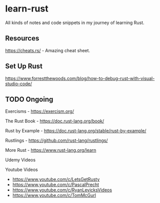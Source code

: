 # learn-rust
All kinds of notes and code snippets in my journey of learning Rust.

## Resources
https://cheats.rs/ - Amazing cheat sheet.

## Set Up Rust
https://www.forrestthewoods.com/blog/how-to-debug-rust-with-visual-studio-code/

## TODO Ongoing
Exercisms - https://exercism.org/

The Rust Book - https://doc.rust-lang.org/book/

Rust by Example - https://doc.rust-lang.org/stable/rust-by-example/

Rustlings - https://github.com/rust-lang/rustlings/

More Rust - https://www.rust-lang.org/learn

Udemy Videos

Youtube Videos
- https://www.youtube.com/c/LetsGetRusty
- https://www.youtube.com/c/PascalPrecht
- https://www.youtube.com/c/RyanLevicksVideos
- https://www.youtube.com/c/TomMcGurl
